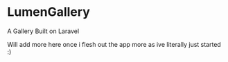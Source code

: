 # LumenGallery

A Gallery Built on Laravel 

Will add more here once i flesh out the app more as ive literally just started :)

